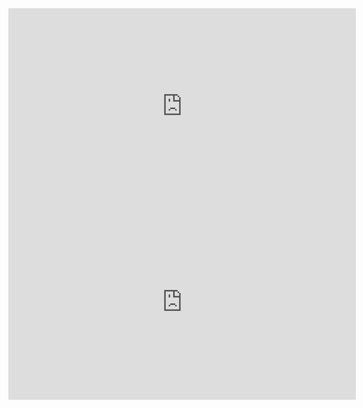 <iframe width="700" height="394" src="https://www.youtube.com/embed/tTFES8Mqpa0" title="Coeficiente de Variação | Como calcular?" frameborder="0" allow="accelerometer; autoplay; clipboard-write; encrypted-media; gyroscope; picture-in-picture; web-share" allowfullscreen></iframe>
<iframe width="700" height="394" src="https://www.youtube.com/embed/JEwd0Vlqapo" title="FÁCIL e RÁPIDO | VARIÂNCIA e DESVIO PADRÃO" frameborder="0" allow="accelerometer; autoplay; clipboard-write; encrypted-media; gyroscope; picture-in-picture; web-share" allowfullscreen></iframe>
